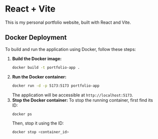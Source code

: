 # React + Vite

This is my personal portfolio website, built with React and Vite.


## Docker Deployment

To build and run the application using Docker, follow these steps:

1.  **Build the Docker image:**
    ```bash
    docker build -t portfolio-app .
    ```
2.  **Run the Docker container:**
    ```bash
    docker run -d -p 5173:5173 portfolio-app
    ```
    The application will be accessible at `http://localhost:5173`.
3.  **Stop the Docker container:**
    To stop the running container, first find its ID:
    ```bash
    docker ps
    ```
    Then, stop it using the ID:
    ```bash
    docker stop <container_id>
    ```
